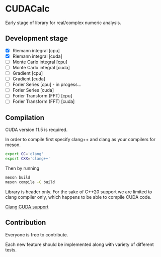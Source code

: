 # CUDACalc

Early stage of library for real/complex numeric analysis.

## Development stage
- [x] Riemann integral [cpu]
- [x] Riemann integral [cuda]
- [ ] Monte Carlo integral [cpu]
- [ ] Monte Carlo integral [cuda]
- [ ] Gradient [cpu]
- [ ] Gradient [cuda]
- [ ] Forier Series [cpu] - in progess...
- [ ] Forier Series [cuda]
- [ ] Forier Transform (FFT) [cpu]
- [ ] Forier Transform (FFT) [cuda]

## Compilation
CUDA version 11.5 is required.

In order to compile first specify clang++ and clang as your compilers for meson.
```bash
export CC='clang'
export CXX='clang++'
```

Then by running 
```bash
meson build 
meson compile -C build
```

Library is header only. 
For the sake of C++20 support we are limited to clang compiler only, which happens to be able to compile CUDA code.

[Clang CUDA support](https://llvm.org/docs/CompileCudaWithLLVM.html)


## Contribution
Everyone is free to contribute.

Each new feature should be implemented along with variety of different tests. 
